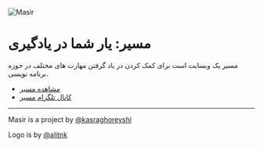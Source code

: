 ![Masir](https://raw.githubusercontent.com/masir-me/masir/main/graphics/readme-logo.png)

# مسیر: یار شما در یادگیری

مسیر یک وبسایت است برای کمک کردن در یاد گرفتن مهارت های مختلف در حوزه برنامه نویسی.

- [مشاهده مسیر](https://masir.me)
- [کانال تلگرام مسیر](https://t.me/my_masir)

---

Masir is a project by [@kasraghoreyshi](https://github.com/kasraghoreyshi)

Logo is by [@alitnk](https://github.com/alitnk)
